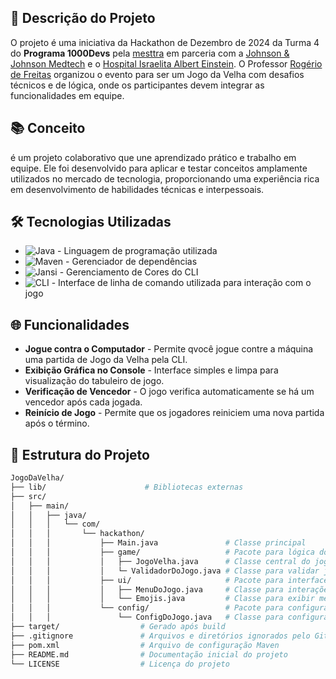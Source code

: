 ## 🎯 Descrição do Projeto

O projeto é uma iniciativa da Hackathon de Dezembro de 2024 da Turma 4 do **Programa 1000Devs** pela [mesttra](https://www.mesttra.com/) em parceria com a [Johnson & Johnson Medtech](https://www.jnjmedtech.com/pt-br) e o [Hospital Israelita Albert Einstein](https://www.einstein.br/n/). O Professor [Rogério de Freitas](https://www.linkedin.com/in/rogerio-freitas-ribeiro-690a9712/) organizou o evento para ser um Jogo da Velha com desafios técnicos e de lógica, onde os participantes devem integrar as funcionalidades em equipe.

## 📚 Conceito
é um projeto colaborativo que une aprendizado prático e trabalho em equipe. Ele foi desenvolvido para aplicar e testar conceitos amplamente utilizados no mercado de tecnologia, proporcionando uma experiência rica em desenvolvimento de habilidades técnicas e interpessoais.

## 🛠️ Tecnologias Utilizadas

- ![Java](https://img.shields.io/badge/Java-21-red) - Linguagem de programação utilizada
- ![Maven](https://img.shields.io/badge/Maven-4.0-blue) - Gerenciador de dependências
- ![Jansi](https://img.shields.io/badge/Jansi-2.4.1-white) - Gerenciamento de Cores do CLI
- ![CLI](https://img.shields.io/badge/CLI-Interface-Informática) - Interface de linha de comando utilizada para interação com o jogo


## 🌐 Funcionalidades
- **Jogue contra o Computador** - Permite qvocê jogue contre a máquina uma partida de Jogo da Velha pela CLI.
- **Exibição Gráfica no Console** - Interface simples e limpa para visualização do tabuleiro de jogo.
- **Verificação de Vencedor** - O jogo verifica automaticamente se há um vencedor após cada jogada.
- **Reinício de Jogo** - Permite que os jogadores reiniciem uma nova partida após o término.

## 📓 Estrutura do Projeto
```bash
JogoDaVelha/
├── lib/                      # Bibliotecas externas
├── src/
│   ├── main/
│   │   ├── java/
│   │   │   └── com/
│   │   │       └── hackathon/
│   │   │           ├── Main.java               # Classe principal
│   │   │           ├── game/                   # Pacote para lógica do jogo
│   │   │           │   ├── JogoVelha.java      # Classe central do jogo
│   │   │           │   └─ ValidadorDoJogo.java # Classe para validar jogadas
│   │   │           ├── ui/                     # Pacote para interface do usuário
│   │   │           │   ├── MenuDoJogo.java     # Classe para interações no console
│   │   │           │   └── Emojis.java         # Classe para exibir mensagens personalizadas
│   │   │           └── config/                 # Pacote para configuração
│   │   │               └── ConfigDoJogo.java   # Classe para configuração de jogo
├── target/                  # Gerado após build
├── .gitignore               # Arquivos e diretórios ignorados pelo Git
├── pom.xml                  # Arquivo de configuração Maven
├── README.md                # Documentação inicial do projeto
└── LICENSE                  # Licença do projeto
```

